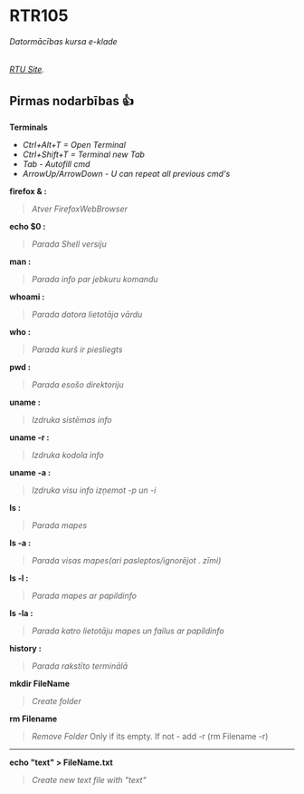 # RTR105
###### Datormācības kursa e-klade
###### [RTU Site](https://edx2.etf.rtu.lv/portal).
## Pirmas nodarbības :+1:
**Terminals**
- *Ctrl+Alt+T = Open Terminal*
- *Ctrl+Shift+T = Terminal new Tab*
- *Tab - Autofill cmd*
- *ArrowUp/ArrowDown - U can repeat all previous cmd's*

**firefox & :**
> *Atver FirefoxWebBrowser*

**echo $0 :**
> *Parada Shell versiju*

**man :**
> *Parada info par jebkuru komandu*

**whoami :**
> *Parada datora lietotāja vārdu*

**who :**
> *Parada kurš ir piesliegts*

**pwd :**
> *Parada esošo direktoriju*

**uname :**
> *Izdruka sistēmas info*

**uname -r :**
> *Izdruka kodola info*

**uname -a :**
> *Izdruka visu info izņemot -p un -i*

**ls :**
> *Parada mapes*

**ls -a :**
> *Parada visas mapes(ari pasleptos/ignorējot . zīmi)*

**ls -l :**
> *Parada mapes ar papildinfo*

**ls -la :**
> *Parada katro lietotāju mapes un failus ar papildinfo*

**history :**
> *Parada rakstīto terminālā*

**mkdir FileName**
> *Create folder*

**rm Filename**
> *Remove Folder* Only if its empty. If not - add -r (rm Filename -r)

****

**echo "text" > FileName.txt**
> *Create new text file with "text"*
